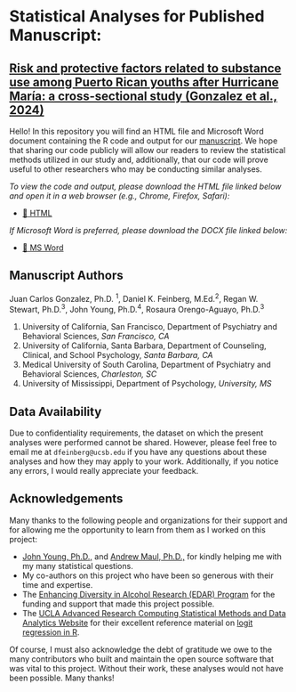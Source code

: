 # Statistical Analyses for Published Manuscript:

## [Risk and protective factors related to substance use among Puerto Rican youths after Hurricane María: a cross-sectional study (Gonzalez et al., 2024)](https://doi.org/10.1186/s12889-024-19720-2)

Hello! In this repository you will find an HTML file and Microsoft Word document containing the R code and output for our [manuscript](https://doi.org/10.1186/s12889-024-19720-2). We hope that sharing our code publicly will allow our readers to review the statistical methods utilized in our study and, additionally, that our code will prove useful to other researchers who may be conducting similar analyses.

*To view the code and output, please download the HTML file linked below and open it in a web browser (e.g., Chrome, Firefox, Safari):*

- [📄 HTML](https://github.com/daniel-k-feinberg/gonzalez-et-al-2024/blob/main/gonzalez-et-al-2024.html)

*If Microsoft Word is preferred, please download the DOCX file linked below:*

- [📎 MS Word](https://github.com/daniel-k-feinberg/gonzalez-et-al-2024/blob/main/gonzalez-et-al-2024.docx)

## Manuscript Authors

Juan Carlos Gonzalez, Ph.D. <sup>1</sup>, Daniel K. Feinberg, M.Ed.<sup>2</sup>, Regan W. Stewart, Ph.D.<sup>3</sup>, John Young, Ph.D.<sup>4</sup>, Rosaura Orengo-Aguayo, Ph.D.<sup>3</sup>

1. University of California, San Francisco, Department of Psychiatry and Behavioral Sciences, *San Francisco, CA*
2. University of California, Santa Barbara, Department of Counseling, Clinical, and School Psychology, *Santa Barbara, CA*
3. Medical University of South Carolina, Department of Psychiatry and Behavioral Sciences, *Charleston, SC*
4. University of Mississippi, Department of Psychology, *University, MS*

## Data Availability

Due to confidentiality requirements, the dataset on which the present analyses were performed cannot be shared. However, please feel free to email me at `dfeinberg@ucsb.edu` if you have any questions about these analyses and how they may apply to your work. Additionally, if you notice any errors, I would really appreciate your feedback.

## Acknowledgements

Many thanks to the following people and organizations for their support and for allowing me the opportunity to learn from them as I worked on this project:

- [John Young, Ph.D.,](https://psychology.olemiss.edu/our-people/john-young/) and [Andrew Maul, Ph.D.,](https://www.cogsci.ucsb.edu/people/andrew-maul) for kindly helping me with my many statistical questions.
- My co-authors on this project who have been so generous with their time and expertise.
- The [Enhancing Diversity in Alcohol Research (EDAR) Program](https://medicine.musc.edu/departments/psychiatry/divisions-and-programs/divisions/addiction-sciences/education-and-training/predoctoral/edar) for the funding and support that made this project possible.
- The [UCLA Advanced Research Computing Statistical Methods and Data Analytics Website](https://stats.oarc.ucla.edu/) for their excellent reference material on [logit regression in R](https://stats.oarc.ucla.edu/r/dae/logit-regression/).

Of course, I must also acknowledge the debt of gratitude we owe to the many contributors who built and maintain the open source software that was vital to this project. Without their work, these analyses would not have been possible. Many thanks!
